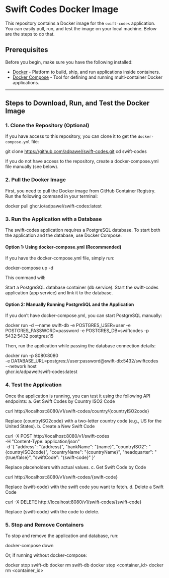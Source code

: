 # Swift Codes Docker Image

This repository contains a Docker image for the `swift-codes` application. You can easily pull, run, and test the image on your local machine. Below are the steps to do that.

## Prerequisites

Before you begin, make sure you have the following installed:

- [Docker](https://www.docker.com/get-started) - Platform to build, ship, and run applications inside containers.
- [Docker Compose](https://docs.docker.com/compose/) - Tool for defining and running multi-container Docker applications.

---

## Steps to Download, Run, and Test the Docker Image

### **1. Clone the Repository (Optional)**

If you have access to this repository, you can clone it to get the `docker-compose.yml` file:

git clone https://github.com/adpawel/swift-codes.git
cd swift-codes

If you do not have access to the repository, create a docker-compose.yml file manually (see below).
### **2. Pull the Docker Image**

First, you need to pull the Docker image from GitHub Container Registry. Run the following command in your terminal:

docker pull ghcr.io/adpawel/swift-codes:latest

### **3. Run the Application with a Database**

The swift-codes application requires a PostgreSQL database. To start both the application and the database, use Docker Compose.
#### Option 1: Using docker-compose.yml (Recommended)

If you have the docker-compose.yml file, simply run:

docker-compose up -d

This command will:

Start a PostgreSQL database container (db service).
Start the swift-codes application (app service) and link it to the database.

#### Option 2: Manually Running PostgreSQL and the Application

If you don’t have docker-compose.yml, you can start PostgreSQL manually:

docker run -d --name swift-db -e POSTGRES_USER=user -e POSTGRES_PASSWORD=password -e POSTGRES_DB=swiftcodes -p 5432:5432 postgres:15

Then, run the application while passing the database connection details:

docker run -p 8080:8080 \
  -e DATABASE_URL=postgres://user:password@swift-db:5432/swiftcodes \
  --network host \
  ghcr.io/adpawel/swift-codes:latest

### **4. Test the Application**

Once the application is running, you can test it using the following API endpoints:
a. Get Swift Codes by Country ISO2 Code

curl http://localhost:8080/v1/swift-codes/country/{countryISO2code}

Replace {countryISO2code} with a two-letter country code (e.g., US for the United States).
b. Create a New Swift Code

curl -X POST http://localhost:8080/v1/swift-codes \
  -H "Content-Type: application/json" \
  -d '{
    "address": "{address}",
    "bankName": "{name}",
    "countryISO2": "{countryISO2code}",
    "countryName": "{countryName}",
    "headquarter": "{true/false}",
    "swiftCode": "{swift-code}"
  }'

Replace placeholders with actual values.
c. Get Swift Code by Code

curl http://localhost:8080/v1/swift-codes/{swift-code}

Replace {swift-code} with the swift code you want to fetch.
d. Delete a Swift Code

curl -X DELETE http://localhost:8080/v1/swift-codes/{swift-code}

Replace {swift-code} with the code to delete.
### **5. Stop and Remove Containers**

To stop and remove the application and database, run:

docker-compose down

Or, if running without docker-compose:

docker stop swift-db
docker rm swift-db
docker stop <container_id>
docker rm <container_id>
